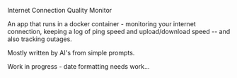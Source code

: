 Internet Connection Quality Monitor

An app that runs in a docker container - monitoring your internet connection, keeping a log of ping speed and upload/download speed
-- and also tracking outages.

Mostly written by AI's from simple prompts.

Work in progress - date formatting needs work...
